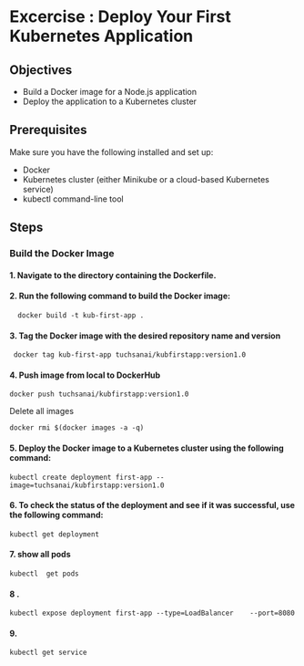 # Excercise : Deploy Your First Kubernetes Application

## Objectives

- Build a Docker image for a Node.js application
- Deploy the application to a Kubernetes cluster

## Prerequisites

Make sure you have the following installed and set up:

- Docker
- Kubernetes cluster (either Minikube or a cloud-based Kubernetes service)
- kubectl command-line tool

## Steps

### Build the Docker Image

#### 1. Navigate to the directory containing the Dockerfile.
#### 2. Run the following command to build the Docker image:

```
  docker build -t kub-first-app .  
```

#### 3. Tag the Docker image with the desired repository name and version
```
 docker tag kub-first-app tuchsanai/kubfirstapp:version1.0
```

#### 4. Push image from local to DockerHub
```
docker push tuchsanai/kubfirstapp:version1.0
```

Delete all images
```
docker rmi $(docker images -a -q)
```


#### 5. Deploy the Docker image to a Kubernetes cluster using the following command:

```
kubectl create deployment first-app --image=tuchsanai/kubfirstapp:version1.0
```

#### 6. To check the status of the deployment and see if it was successful, use the following command:

```
kubectl get deployment
```

#### 7. show all pods

```
kubectl  get pods
```
#### 8 . 

```
kubectl expose deployment first-app --type=LoadBalancer    --port=8080
```

#### 9.   

```
kubectl get service
```
  